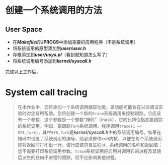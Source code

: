 # 创建一个系统调用的方法
## User Space
- 在***Makefile***的**UPROGS**中添加需要的应用程序（不是系统调用）
- 将系统调用的原型添加到***user/user.h***
- 存根添加到***user/usys.pl***（看到就知道怎么写了）
- 将系统调用编号添加到***kernel/syscall.h***

完成以上工作后，
# System call tracing
>在本作业中，您将添加一个系统调用跟踪功能，该功能可能会在以后调试实验时对您有所帮助。您将创建一个新的`trace`系统调用来控制跟踪。它应该有一个参数，这个参数是一个整数“掩码”（mask），它的比特位指定要跟踪的系统调用。例如，要跟踪`fork`系统调用，程序调用`trace(1 << SYS_fork)`，其中`SYS_fork`是***kernel/syscall.h***中的系统调用编号。如果在掩码中设置了系统调用的编号，则必须修改xv6内核，以便在每个系统调用即将返回时打印出一行。该行应该包含进程id、系统调用的名称和返回值；您不需要打印系统调用参数。`trace`系统调用应启用对调用它的进程及其随后派生的任何子进程的跟踪，但不应影响其他进程。

